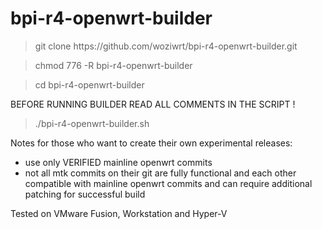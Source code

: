# bpi-r4-openwrt-builder
 
 >git clone ht<span>tps://github.com/woziwrt/bpi-r4-openwrt-builder.git
 
 >chmod 776 -R bpi-r4-openwrt-builder
 
 >cd bpi-r4-openwrt-builder
 
 BEFORE RUNNING BUILDER READ ALL COMMENTS IN THE SCRIPT !
 
 >./bpi-r4-openwrt-builder.sh
 
 
 Notes for those who want to create their own experimental releases:
- use only VERIFIED mainline openwrt commits
- not all mtk  commits on their git are fully functional and each other compatible
  with mainline openwrt commits and can require additional patching for successful 
  build
 
  
 Tested on VMware Fusion, Workstation and Hyper-V
